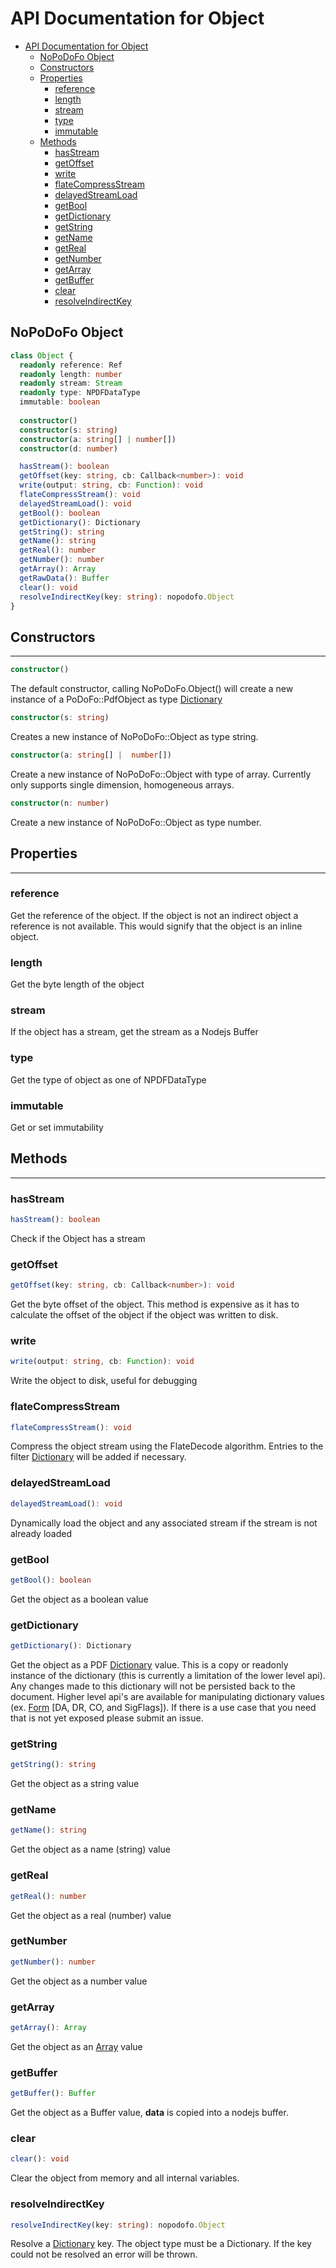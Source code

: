 # API Documentation for Object

- [API Documentation for Object](#api-documentation-for-object)
  - [NoPoDoFo Object](#nopodofo-object)
  - [Constructors](#constructors)
  - [Properties](#properties)
    - [reference](#reference)
    - [length](#length)
    - [stream](#stream)
    - [type](#type)
    - [immutable](#immutable)
  - [Methods](#methods)
    - [hasStream](#hasstream)
    - [getOffset](#getoffset)
    - [write](#write)
    - [flateCompressStream](#flatecompressstream)
    - [delayedStreamLoad](#delayedstreamload)
    - [getBool](#getbool)
    - [getDictionary](#getdictionary)
    - [getString](#getstring)
    - [getName](#getname)
    - [getReal](#getreal)
    - [getNumber](#getnumber)
    - [getArray](#getarray)
    - [getBuffer](#getbuffer)
    - [clear](#clear)
    - [resolveIndirectKey](#resolveindirectkey)

## NoPoDoFo Object

```typescript
class Object {
  readonly reference: Ref
  readonly length: number
  readonly stream: Stream
  readonly type: NPDFDataType
  immutable: boolean
  
  constructor()
  constructor(s: string)
  constructor(a: string[] | number[])
  constructor(d: number)

  hasStream(): boolean
  getOffset(key: string, cb: Callback<number>): void
  write(output: string, cb: Function): void
  flateCompressStream(): void
  delayedStreamLoad(): void
  getBool(): boolean
  getDictionary(): Dictionary
  getString(): string
  getName(): string
  getReal(): number
  getNumber(): number
  getArray(): Array
  getRawData(): Buffer
  clear(): void
  resolveIndirectKey(key: string): nopodofo.Object
}
```

## Constructors
--------------

```typescript
constructor()
```

The default constructor, calling NoPoDoFo.Object() will create a new instance of a PoDoFo::PdfObject as type [Dictionary](./dictionary.md)

```typescript
constructor(s: string)
```

Creates a new instance of NoPoDoFo::Object as type string.

```typescript
constructor(a: string[] |  number[])
```

Create a new instance of NoPoDoFo::Object with type of array. Currently only supports single dimension, homogeneous arrays.

```typescript
constructor(n: number)
```

Create a new instance of NoPoDoFo::Object as type number.

## Properties
--------------


### reference
Get the reference of the object. If the object is not an indirect object a reference is not available. This would
signify that the object is an inline object.

### length

Get the byte length of the object

### stream

If the object has a stream, get the stream as a Nodejs Buffer

### type

Get the type of object as one of NPDFDataType

### immutable

Get or set immutability

## Methods
-------------

### hasStream
```typescript
hasStream(): boolean
```

Check if the Object has a stream

### getOffset

```typescript
getOffset(key: string, cb: Callback<number>): void
```

Get the byte offset of the object. This method is expensive as it has to calculate the offset of the object if the object was written to disk.

### write

```typescript
write(output: string, cb: Function): void
```

Write the object to disk, useful for debugging

### flateCompressStream

```typescript
flateCompressStream(): void
```

Compress the object stream using the FlateDecode algorithm. Entries to the filter [Dictionary](./dictionary.md) will be added if necessary.

### delayedStreamLoad

```typescript
delayedStreamLoad(): void
```

Dynamically load the object and any associated stream if the stream is not already loaded

### getBool

```typescript
getBool(): boolean
```

Get the object as a boolean value

### getDictionary

```typescript
getDictionary(): Dictionary
```

Get the object as a PDF [Dictionary](./dictionary.md) value. This is a copy or readonly instance of the dictionary
(this is currently a limitation of the lower level api).
Any changes made to this dictionary will not be persisted back to the document. Higher level api's are available for
manipulating dictionary values (ex. [Form](./form.md) [DA, DR, CO, and SigFlags]). If there is a use case that you
need that is not yet exposed please submit an issue.

### getString

```typescript
getString(): string
```

Get the object as a string value

### getName

```typescript
getName(): string
```

Get the object as a name (string) value

### getReal

```typescript
getReal(): number
```

Get the object as a real (number) value

### getNumber

```typescript
getNumber(): number
```

Get the object as a number value

### getArray

```typescript
getArray(): Array
```

Get the object as an [Array](./array.md) value

### getBuffer

```typescript
getBuffer(): Buffer
```

Get the object as a Buffer value, __data__ is copied into a nodejs buffer.

### clear

```typescript
clear(): void
```

Clear the object from memory and all internal variables.

### resolveIndirectKey

```typescript
resolveIndirectKey(key: string): nopodofo.Object
```

Resolve a [Dictionary](./dictionary.md) key. The object type must be a Dictionary. If the key could not be resolved
an error will be thrown.
